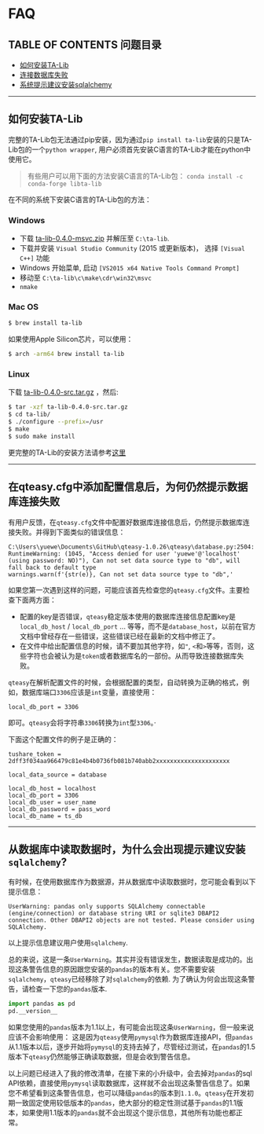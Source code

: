# FAQ

## TABLE OF CONTENTS 问题目录

- [如何安装TA-Lib](如何安装TA-Lib)
- [连接数据库失败](在qteasy.cfg中添加配置信息后，为何仍然提示数据库连接失败)
- [系统提示建议安装sqlalchemy](从数据库中读取数据时，为什么会出现提示建议安装\`sqlalchemy\`\？)

---

## 如何安装TA-Lib

完整的TA-Lib包无法通过pip安装，因为通过`pip install ta-lib`安装的只是TA-Lib包的一个`python wrapper`, 用户必须首先安装C语言的TA-Lib才能在python中使用它。

> 有些用户可以用下面的方法安装C语言的TA-Lib包：
> `conda install -c conda-forge libta-lib`

在不同的系统下安装C语言的TA-Lib包的方法：

### Windows

* 下载 [ta-lib-0.4.0-msvc.zip](http://prdownloads.sourceforge.net/ta-lib/ta-lib-0.4.0-msvc.zip) 并解压至 `C:\ta-lib`.
* 下载并安装 `Visual Studio Community` (2015 或更新版本)， 选择 `[Visual C++]` 功能
* Windows 开始菜单, 启动 `[VS2015 x64 Native Tools Command Prompt]`
* 移动至 `C:\ta-lib\c\make\cdr\win32\msvc`
* `nmake`

### Mac OS

```bash
$ brew install ta-lib
```

如果使用Apple Silicon芯片，可以使用：

```bash
$ arch -arm64 brew install ta-lib
```

### Linux

下载 [ta-lib-0.4.0-src.tar.gz](http://prdownloads.sourceforge.net/ta-lib/ta-lib-0.4.0-src.tar.gz) ，然后:

```bash
$ tar -xzf ta-lib-0.4.0-src.tar.gz
$ cd ta-lib/
$ ./configure --prefix=/usr
$ make
$ sudo make install
```

更完整的TA-Lib的安装方法请参考[这里](https://pypi.org/prject/TA-Lib/)

---

## 在qteasy.cfg中添加配置信息后，为何仍然提示数据库连接失败

有用户反馈，在`qteasy.cfg`文件中配置好数据库连接信息后，仍然提示数据库连接失败。并得到下面类似的错误信息：

```text
C:\Users\yuewe\Documents\GitHub\qteasy-1.0.26\qteasy\database.py:2504: RuntimeWarning: (1045, "Access denied for user 'yuewe'@'localhost' (using password: NO)"), Can not set data source type to "db", will fall back to default type
warnings.warn(f'{str(e)}, Can not set data source type to "db",'
```

如果您第一次遇到这样的问题，可能应该首先检查您的`qteasy.cfg`文件。主要检查下面两方面：

- 配置的key是否错误，`qteasy`稳定版本使用的数据库连接信息配置key是`local_db_host` / `local_db_port` ... 等等，而不是`database_host`，以前在官方文档中曾经存在一些错误，这些错误已经在最新的文档中修正了。
- 在文件中给出配置信息的时候，请不要加其他字符，如`"`, `<`和`>`等等，否则，这些字符也会被认为是`token`或者数据库名的一部份。从而导致连接数据库失败。

`qteasy`在解析配置文件的时候，会根据配置的类型，自动转换为正确的格式，例如，数据库端口`3306`应该是`int`变量，直接使用：

```
local_db_port = 3306
```

即可。`qteasy`会将字符串`3306`转换为`int`型`3306`。·

下面这个配置文件的例子是正确的：

```
tushare_token = 2dff3f034aa966479c81e4b4b0736fb081b740abb2xxxxxxxxxxxxxxxxxxxxx

local_data_source = database

local_db_host = localhost
local_db_port = 3306
local_db_user = user_name
local_db_password = pass_word
local_db_name = ts_db
```
---

## 从数据库中读取数据时，为什么会出现提示建议安装`sqlalchemy`?

有时候，在使用数据库作为数据源，并从数据库中读取数据时，您可能会看到以下提示信息：

```text
UserWarning: pandas only supports SQLAlchemy connectable (engine/connection) or database string URI or sqlite3 DBAPI2 connection. Other DBAPI2 objects are not tested. Please consider using SQLAlchemy.
```
以上提示信息建议用户使用`sqlalchemy`.

总的来说，这是一条`UserWarning`。其实并没有错误发生，数据读取是成功的。出现这条警告信息的原因跟您安装的`pandas`的版本有关。您不需要安装`sqlalchemy`，`qteasy`已经移除了对`sqlalchemy`的依赖.
为了确认为何会出现这条警告，请检查一下您的`pandas`版本.

```python
import pandas as pd
pd.__version__
```

如果您使用的`pandas`版本为1.1以上，有可能会出现这条`UserWarning`，但一般来说应该不会影响使用：
这是因为`qteasy`使用`pymysql`作为数据库连接API，但`pandas`从1.1版本以后，逐步开始将`pymysql`的支持去掉了，尽管经过测试，在`pandas`的1.5版本下`qteasy`仍然能够正确读取数据，但是会收到警告信息。

以上问题已经进入了我的修改清单，在接下来的小升级中，会去掉对`pandas`的sql API依赖，直接使用`pymysql`读取数据库，这样就不会出现这条警告信息了。如果您不希望看到这条警告信息，也可以降级`pandas`的版本到`1.1.0`。`qteasy`在开发初期一致固定使用较低版本的`pandas`，绝大部分的稳定性测试基于`pandas`的1.1版本，如果使用1.1版本的`pandas`就不会出现这个提示信息，其他所有功能也都正常。
